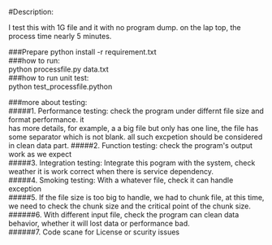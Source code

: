 #Description:

I test this with 1G file and it with no program dump. on the lap top, the process time nearly 5 minutes. <br>

###Prepare
python install -r requirement.txt <br>
###how to run: <br>
python processfile.py data.txt <br>
###how to run unit test: <br>
python test_processfile.python <br>

###more about testing: <br>
#####1. Performance testing: check the program under differnt file size and format performance. it  <br> has more details, for example, a a big file but only has one line, the file has some separator which is not blank. all such excpetion should be considered in clean data part.
#####2. Function testing: check the program's output work as we expect  <br>
#####3. Integration testing: Integrate this pogram with the system, check weather it is work correct when there is service dependency. <br>
#####4. Smoking testing: With a whatever file, check it can handle exception <br>
#####5. If the file size is too big to handle, we had to chunk file, at this time, we need to check the chunk size and the critical point of the chunk size. <br>
######6. With different input file, check the program can clean data behavior, whether it will lost data or performance bad. <br>
######7. Code scane for License or scurity issues <br>
